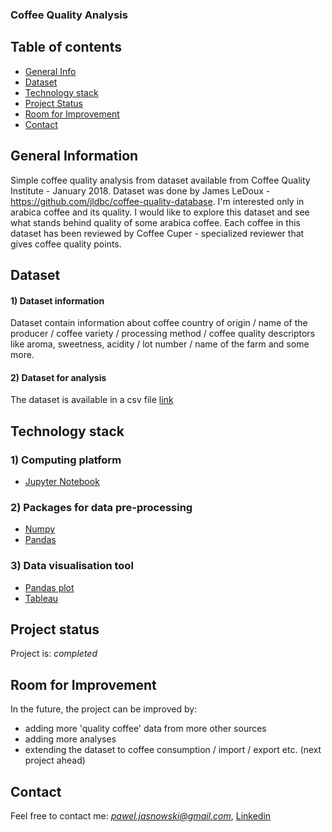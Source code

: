 
### Coffee Quality Analysis

## Table of contents
* [General Info](#general-information)
* [Dataset](#dataset)
* [Technology stack](#technology_stack)
* [Project Status](#project-status)
* [Room for Improvement](#room-for-improvement)
* [Contact](#contact)

## General Information
Simple coffee quality analysis from dataset available from Coffee Quality Institute - January 2018. Dataset was done by James LeDoux - https://github.com/jldbc/coffee-quality-database. I'm interested only in arabica coffee and its quality. I would like to explore this dataset and see what stands behind quality of some arabica coffee. Each coffee in this dataset has been reviewed by Coffee Cuper - specialized reviewer that gives coffee quality points.

## Dataset

#### 1) Dataset information

Dataset contain information about coffee country of origin / name of the producer / coffee variety / processing method / coffee quality descriptors like aroma, sweetness, acidity / lot number / name of the farm and some more. 

#### 2) Dataset for analysis

The dataset is available in a csv file [link](https://github.com/jldbc/coffee-quality-database/tree/master/data)

## Technology stack

### 1) Computing platform

- [Jupyter Notebook](https://jupyter.org/)

### 2) Packages for data pre-processing

- [Numpy](https://numpy.org/)
- [Pandas](https://numpy.org/)

### 3) Data visualisation tool

- [Pandas plot](https://pandas.pydata.org/docs/reference/api/pandas.DataFrame.plot.html)
- [Tableau](https://www.tableau.com/)

## Project status

Project is: *completed*

## Room for Improvement

In the future, the project can be improved by:
- adding more 'quality coffee' data from more other sources
- adding more analyses 
- extending the dataset to coffee consumption / import / export etc. (next project ahead)

## Contact

Feel free to contact me: *pawel.jasnowski@gmail.com*, [Linkedin](https://www.linkedin.com/in/pawel-jasnowski/)
